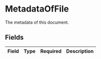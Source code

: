 # MetadataOfFile

The metadata of this document.


## Fields

| Field       | Type        | Required    | Description |
| ----------- | ----------- | ----------- | ----------- |